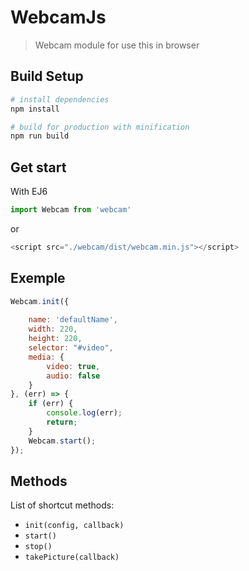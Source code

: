 # WebcamJs

> Webcam module for use this in browser

## Build Setup

``` bash
# install dependencies
npm install

# build for production with minification
npm run build
```
## Get start

With EJ6
```js
import Webcam from 'webcam'
```

or 

```js
<script src="./webcam/dist/webcam.min.js"></script>
```

## Exemple
```js
Webcam.init({
	
	name: 'defaultName',
	width: 220,
	height: 220,
	selector: "#video",
	media: {
		video: true,
		audio: false
	}
}, (err) => {
	if (err) {
		console.log(err);
		return;
	}
	Webcam.start();
});
```

## Methods

List of shortcut methods:

 * `init(config, callback)`
 * `start()`
 * `stop()`
 * `takePicture(callback)`

